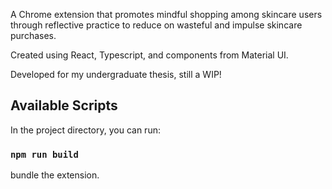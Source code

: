 A Chrome extension that promotes mindful shopping among skincare users through reflective practice to reduce on wasteful and impulse skincare purchases.

Created using React, Typescript, and components from Material UI.

Developed for my undergraduate thesis, still a WIP!

## Available Scripts

In the project directory, you can run:

### `npm run build`
bundle the extension.
